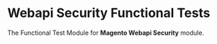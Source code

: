 # Webapi Security Functional Tests

The Functional Test Module for **Magento Webapi Security** module.
